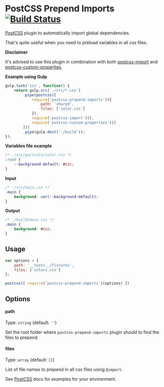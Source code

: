 # PostCSS Prepend Imports [![Build Status][ci-img]][ci]

[PostCSS] plugin to automatically import global dependencies.

That's quite useful when you need to preload variables in all css files.

[PostCSS]: https://github.com/postcss/postcss
[ci-img]:  https://travis-ci.org/ramonvictor/postcss-prepend-imports.svg
[ci]:      https://travis-ci.org/ramonvictor/postcss-prepend-imports

**Disclaimer**

It's advised to use this plugin in combination with both [postcss-import](https://github.com/postcss/postcss-import) and [postcss-custom-properties](https://github.com/postcss/postcss-custom-properties).

**Example using Gulp**

```js
gulp.task('css', function() {
    return gulp.src('./src/*.css')
        .pipe(postcss([
            require('postcss-prepend-imports')({
                path: 'shared',
                files: ['color.css']
            }),
            require('postcss-import')(),
            require('postcss-custom-properties')()
        ]))
        .pipe(gulp.dest('./build'));
});

```

**Variables file example**

```css
/* ./src/partials/color.css */
:root {
    --background-default: #ccc;
}
```

**Input**

```css
/* ./src/main.css */
.main {
    background: var(--background-default);
}
```

**Output**

```css
/* ./build/main.css */
.main {
    background: #ccc;
}
```

## Usage

```js
var options = {
    path: '__tests__/fixtures',
    files: ['colors.css']
};

postcss([ require('postcss-prepend-imports')(options) ])
```

## Options

#### path

Type: `string` (default: `''`)

Set the root folder where `postcss-prepend-imports` plugin should to find the files to prepend.

#### files

Type: `array` (default: `[]`)

List of file names to prepend in all css files using `@import`.


See [PostCSS] docs for examples for your environment.
